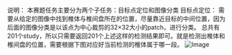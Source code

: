 说明：
本赛题任务主要分为两个子任务：目标点定位和图像分类
目标点定位：
需要从给定的图像中找到椎体与椎间盘所在的位置，尽量靠近目标的中间位置，因为后面的图像分类是以该点为中心裁剪的32×32大小的patch，进行分类。
总共有201个study，所以只需要返回201个上述这样的检测结果即可。就是检测出椎体和椎间盘的位置，需要根据下图对应好当前检测的椎体属于哪一段。
![Image](https://github.com/jzjbycfg/20200615/blob/master/tmp/Figure_4.png)
